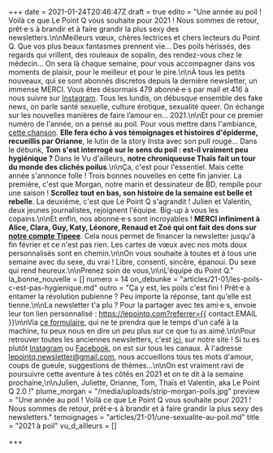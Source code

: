 +++
date = 2021-01-24T20:46:47Z
draft = true
edito = "Une année au poil ! Voilà ce que Le Point Q vous souhaite pour 2021 ! Nous sommes de retour, prêt·e·s à brandir et à faire grandir la plus sexy des newsletters.\n\nMeilleurs vœux, chères lectrices et chers lecteurs du Point Q. Que vos plus beaux fantasmes prennent vie... Des poils hérissés, des regards qui vrillent, des rouleaux de sopalin, des rendez-vous chez le médecin... On sera là chaque semaine, pour vous accompagner dans vos moments de plaisir, pour le meilleur et pour le pire.\n\nÀ tous les petits nouveaux, qui se sont abonnés discretos depuis la dernière newsletter, un immense MERCI. Vous êtes désormais 479 abonné·e·s par mail et 416 à nous suivre sur [Instagram](https://www.instagram.com/lepoint.q/). Tous les lundis, on débusque ensemble des fake news, on parle santé sexuelle, culture érotique, sexualité queer. On échange sur les nouvelles manières de faire l’amour en... 2021.\n\nEt pour ce premier numéro de l'année, on a pensé au poil. Pour vous mettre dans l'ambiance, [cette chanson](https://www.youtube.com/watch?v=cVLBFpg8rrg). **Elle fera écho à vos témoignages et histoires d'épiderme, recueillis par Orianne**, le lutin de la story Insta avec son pull rouge... Dans le débunk, **Tom s'est interrogé sur le sens du poil : est-il vraiment peu hygiénique ?** Dans le Vu d'ailleurs, **notre chroniqueuse Thaïs fait un tour du monde des clichés poilus**.\n\nÇa, c'est pour l'essentiel. Mais cette année s'annonce folle ! Trois bonnes nouvelles en cette fin janvier. La première, c'est que Morgan, notre marin et dessinateur de BD, rempile pour une saison ! **Scrollez tout en bas, son histoire de la semaine est belle et rebelle**. La deuxième, c'est que Le Point Q s'agrandit ! Julien et Valentin, deux jeunes journalistes, rejoignent l'équipe. Big-up à vous les copains.\n\nEt enfin, nos abonné·e·s sont incroyables ! **MERCI infiniment à Alice, Clara, Guy, Katy, Léonore, Renaud et Zoé qui ont fait des dons sur** [**notre compte Tipeee**](https://fr.tipeee.com/le-point-q). Cela nous permet de financer la newsletter jusqu'à fin février et ce n'est pas rien. Les cartes de vœux avec nos mots doux personnalisés sont en chemin.\n\nOn vous souhaite à toutes et à tous une semaine avec du sexe, du vrai ! Libre, consenti, sincère, épanoui. Du sexe qui rend heureux.\n\nPrenez soin de vous,\n\nL'équipe du Point Q."
la_bonne_nouvelle = []
numero = 14
on_debunke = "articles/21-01/les-poils-c-est-pas-hygienique.md"
outro = "Ça y est, les poils c'est fini ! Prêt·e à entamer la révolution pubienne ? Peu importe la réponse, tant qu'elle est tienne.\n\nLa newsletter t'a plu ? Pour la partager avec tes ami·e·s, envoie leur ton lien personnalisé : https://lepointq.com?referrer={{ contact.EMAIL }}\n\nVia [ce formulaire](https://forms.gle/ZoyiEjoiMkbsM59S9), qui ne te prendra que le temps d'un café à la machine, tu peux nous en dire un peu plus sur ce que tu as aimé.\n\nPour retrouver toutes les anciennes newsletters, c'est [ici](), sur notre site ! Si tu es plutôt [Instagram]() ou [Facebook](https://www.facebook.com/lepointq.news), on est sur tous les canaux. À l'adresse [lepointq.newsletter@gmail.com](mailto:lepointq.newsletter@gmail.com), nous accueillons tous tes mots d'amour, coups de gueule, suggestions de thèmes...\n\nOn est vraiment ravi de poursuivre cette aventure à tes côtés en 2021 et on te dit à la semaine prochaine,\n\nJulien, Juliette, Orianne, Tom, Thaïs et Valentin, aka Le Point Q 2.0 !"
plume_morgan = "/media/uploads/strip-morgan-poils.jpg"
preview = "Une année au poil ! Voilà ce que Le Point Q vous souhaite pour 2021 ! Nous sommes de retour, prêt·e·s à brandir et à faire grandir la plus sexy des newsletters."
temoignages = "articles/21-01/une-sexualite-au-poil.md"
title = "2021 à poil"
vu_d_ailleurs = []

+++
